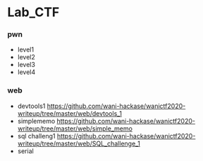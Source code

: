 # Lab_CTF

### pwn
- level1
- level2
- level3
- level4



### web
- devtools1  https://github.com/wani-hackase/wanictf2020-writeup/tree/master/web/devtools_1
- simplememo  https://github.com/wani-hackase/wanictf2020-writeup/tree/master/web/simple_memo
- sql challeng1 https://github.com/wani-hackase/wanictf2020-writeup/tree/master/web/SQL_challenge_1
- serial
